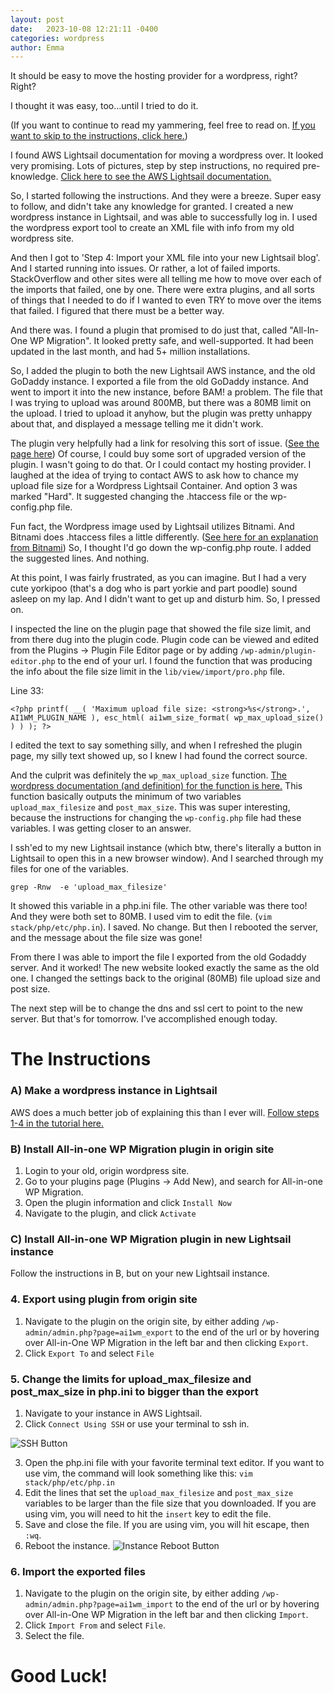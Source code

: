 ```yaml
---
layout: post
date:   2023-10-08 12:21:11 -0400
categories: wordpress
author: Emma
---
```


It should be easy to move the hosting provider for a wordpress, right? Right?

I thought it was easy, too...until I tried to do it.

(If you want to continue to read my yammering, feel free to read on. [If you want to skip to the instructions, click here.](#The-Instructions))

I found AWS Lightsail documentation for moving a wordpress over. It looked very promising. Lots of pictures, step by step instructions, no required pre-knowledge. [Click here to see the AWS Lightsail documentation.](https://lightsail.aws.amazon.com/ls/docs/en_us/articles/migrate-your-wordpress-blog-to-amazon-lightsail)

So, I started following the instructions. And they were a breeze. Super easy to follow, and didn't take any knowledge for granted. I created a new wordpress instance in Lightsail, and was able to successfully log in. I used the wordpress export tool to create an XML file with info from my old wordpress site.

And then I got to 'Step 4: Import your XML file into your new Lightsail blog'. And I started running into issues. Or rather, a lot of failed imports. StackOverflow and other sites were all telling me how to move over each of the imports that failed, one by one. There were extra plugins, and all sorts of things that I needed to do if I wanted to even TRY to move over the items that failed. I figured that there must be a better way.

And there was. I found a plugin that promised to do just that, called "All-In-One WP Migration". It looked pretty safe, and well-supported. It had been updated in the last month, and had 5+ million installations. 

So, I added the plugin to both the new Lightsail AWS instance, and the old GoDaddy instance. I exported a file from the old GoDaddy instance. And went to import it into the new instance, before BAM! a problem. The file that I was trying to upload was around 800MB, but there was a 80MB limit on the upload. I tried to upload it anyhow, but the plugin was pretty unhappy about that, and displayed a message telling me it didn't work.

The plugin very helpfully had a link for resolving this sort of issue. ([See the page here](https://help.servmask.com/2018/10/27/how-to-increase-maximum-upload-file-size-in-wordpress/)) Of course, I could buy some sort of upgraded version of the plugin. I wasn't going to do that. Or I could contact my hosting provider. I laughed at the idea of trying to contact AWS to ask how to chance my upload file size for a Wordpress Lightsail Container. And option 3 was marked "Hard". It suggested changing the .htaccess file or the wp-config.php file.

Fun fact, the Wordpress image used by Lightsail utilizes Bitnami. And Bitnami does .htaccess files a little differently. ([See here for an explanation from Bitnami](https://docs.bitnami.com/aws/infrastructure/lamp/administration/use-htaccess/)) So, I thought I'd go down the wp-config.php route. I added the suggested lines. And nothing.

At this point, I was fairly frustrated, as you can imagine. But I had a very cute yorkipoo (that's a dog who is part yorkie and part poodle) sound asleep on my lap. And I didn't want to get up and disturb him. So, I pressed on.

I inspected the line on the plugin page that showed the file size limit, and from there dug into the plugin code. Plugin code can be viewed and edited from the Plugins -> Plugin File Editor page or by adding `/wp-admin/plugin-editor.php` to the end of your url. I found the function that was producing the info about the file size limit in the `lib/view/import/pro.php` file. 

Line 33:
```
<?php printf( __( 'Maximum upload file size: <strong>%s</strong>.', AI1WM_PLUGIN_NAME ), esc_html( ai1wm_size_format( wp_max_upload_size() ) ) ); ?>
```

I edited the text to say something silly, and when I refreshed the plugin page, my silly text showed up, so I knew I had found the correct source.

And the culprit was definitely the `wp_max_upload_size` function. [The wordpress documentation (and definition) for the function is here.](https://developer.wordpress.org/reference/functions/wp_max_upload_size/) This function basically outputs the minimum of two variables `upload_max_filesize` and `post_max_size`. This was super interesting, because the instructions for changing the `wp-config.php` file had these variables. I was getting closer to an answer.

I ssh'ed to my new Lightsail instance (which btw, there's literally a button in Lightsail to open this in a new browser window). And I searched through my files for one of the variables.

```
grep -Rnw  -e 'upload_max_filesize'
```

It showed this variable in a php.ini file. The other variable was there too! And they were both set to 80MB. I used vim to edit the file. (`vim stack/php/etc/php.in`). I saved. No change. But then I rebooted the server, and the message about the file size was gone!

From there I was able to import the file I exported from the old Godaddy server. And it worked! The new website looked exactly the same as the old one. I changed the settings back to the original (80MB) file upload size and post size.

The next step will be to change the dns and ssl cert to point to the new server. But that's for tomorrow. I've accomplished enough today.

# The Instructions
### A) Make a wordpress instance in Lightsail
AWS does a much better job of explaining this than I ever will. [Follow steps 1-4 in the tutorial here.](https://lightsail.aws.amazon.com/ls/docs/en_us/articles/amazon-lightsail-tutorial-launching-and-configuring-wordpress)

### B) Install All-in-one WP Migration plugin in origin site
1. Login to your old, origin wordpress site.
2. Go to your plugins page (Plugins -> Add New), and search for All-in-one WP Migration.
3. Open the plugin information and click `Install Now`
4. Navigate to the plugin, and click `Activate`

### C) Install All-in-one WP Migration plugin in new Lightsail instance
Follow the instructions in B, but on your new Lightsail instance.

### 4. Export using plugin from origin site
1. Navigate to the plugin on the origin site, by either adding `/wp-admin/admin.php?page=ai1wm_export` to the end of the url or by hovering over All-in-One WP Migration in the left bar and then clicking `Export`.
2. Click `Export To` and select `File`

### 5. Change the limits for upload_max_filesize and post_max_size in php.ini to bigger than the export
1. Navigate to your instance in AWS Lightsail.
2. Click `Connect Using SSH` or use your terminal to ssh in.

![SSH Button](lightsail_ssh_button.png)

3. Open the php.ini file with your favorite terminal text editor. If you want to use vim, the command will look something like this: `vim stack/php/etc/php.in`
4. Edit the lines that set the `upload_max_filesize` and `post_max_size` variables to be larger than the file size that you downloaded. If you are using vim, you will need to hit the `insert` key to edit the file.
5. Save and close the file. If you are using vim, you will hit escape, then `:wq`.
6. Reboot the instance. 
![Instance Reboot Button](lightsail_reboot_button.png)

### 6. Import the exported files
1. Navigate to the plugin on the origin site, by either adding `/wp-admin/admin.php?page=ai1wm_import` to the end of the url or by hovering over All-in-One WP Migration in the left bar and then clicking `Import`.
2. Click `Import From` and select `File`.
3. Select the file.


# Good Luck!
